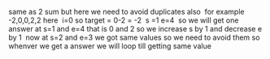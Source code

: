 same as 2 sum but here we need to avoid duplicates also
​
for example -2,0,0,2,2 here
​
i=0 so target = 0-2 = -2
​
s =1 e=4
​
so we will get one answer at s=1 and e=4 that is 0 and 2
so we increase s by 1 and decrease e by 1
​
now at s=2 and e=3 we got same values so we need to avoid them so whenver we get a answer we will loop till getting same value